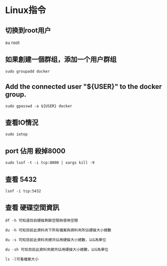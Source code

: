 # Linux指令
## 切换到root用户
su root
## 如果創建一個群组，添加一个用户群组
    sudo groupadd docker
## Add the connected user "${USER}" to the docker group.
    sudo gpasswd -a ${USER} docker
## 查看IO情況
    sudo iotop
## port 佔用 殺掉8000
    sudo lsof -t -i tcp:8000 | xargs kill -9
## 查看 5432
    lsof -i tcp:5432
## 查看 硬碟空間資訊
```
df -h 可知道目前硬碟剩餘空間與使用空間

du -h 可知目前此資料夾下所有檔案與資料夾所佔硬碟大小總數

du -s 可知目前此資料夾總共佔用硬碟大小總數，以G為單位

du -sh 可知目前此資料夾總共佔用硬碟大小總數，以G為單位

ls -l可看檔案大小
```
